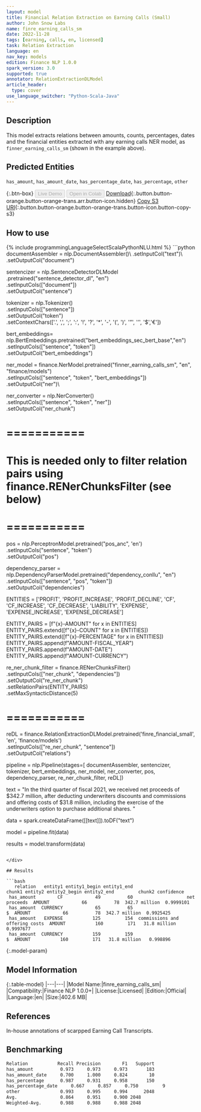 ```yaml
---
layout: model
title: Financial Relation Extraction on Earning Calls (Small)
author: John Snow Labs
name: finre_earning_calls_sm
date: 2022-11-28
tags: [earning, calls, en, licensed]
task: Relation Extraction
language: en
nav_key: models
edition: Finance NLP 1.0.0
spark_version: 3.0
supported: true
annotator: RelationExtractionDLModel
article_header:
  type: cover
use_language_switcher: "Python-Scala-Java"
---
```


## Description

This model extracts relations between amounts, counts, percentages, dates and the financial entities extracted with any earning calls NER model, as `finner_earning_calls_sm` (shown in the example above). 

## Predicted Entities

`has_amount`, `has_amount_date`, `has_percentage_date`, `has_percentage`, `other`

{:.btn-box}
<button class="button button-orange" disabled>Live Demo</button>
<button class="button button-orange" disabled>Open in Colab</button>
[Download](https://s3.amazonaws.com/auxdata.johnsnowlabs.com/finance/models/finre_earning_calls_sm_en_1.0.0_3.0_1669649131686.zip){:.button.button-orange.button-orange-trans.arr.button-icon.hidden}
[Copy S3 URI](s3://auxdata.johnsnowlabs.com/finance/models/finre_earning_calls_sm_en_1.0.0_3.0_1669649131686.zip){:.button.button-orange.button-orange-trans.button-icon.button-copy-s3}

## How to use



<div class="tabs-box" markdown="1">
{% include programmingLanguageSelectScalaPythonNLU.html %}
```python
documentAssembler = nlp.DocumentAssembler()\
        .setInputCol("text")\
        .setOutputCol("document")

sentencizer = nlp.SentenceDetectorDLModel\
        .pretrained("sentence_detector_dl", "en") \
        .setInputCols(["document"])\
        .setOutputCol("sentence")
                      
tokenizer = nlp.Tokenizer()\
        .setInputCols(["sentence"])\
        .setOutputCol("token")\
        .setContextChars(['.', ',', ';', ':', '!', '?', '*', '-', '(', ')', '”', '’', '$','€'])

bert_embeddings= nlp.BertEmbeddings.pretrained("bert_embeddings_sec_bert_base","en")\
        .setInputCols(["sentence", "token"])\
        .setOutputCol("bert_embeddings")

ner_model = finance.NerModel.pretrained("finner_earning_calls_sm", "en", "finance/models")\
    .setInputCols(["sentence", "token", "bert_embeddings"])\
    .setOutputCol("ner")\

ner_converter = nlp.NerConverter()\
    .setInputCols(["sentence", "token", "ner"])\
    .setOutputCol("ner_chunk")

# ===========
# This is needed only to filter relation pairs using finance.RENerChunksFilter (see below)
# ===========
pos = nlp.PerceptronModel.pretrained("pos_anc", 'en')\
          .setInputCols("sentence", "token")\
          .setOutputCol("pos")

dependency_parser = nlp.DependencyParserModel.pretrained("dependency_conllu", "en") \
    .setInputCols(["sentence", "pos", "token"]) \
    .setOutputCol("dependencies")


ENTITIES = ['PROFIT', 'PROFIT_INCREASE', 'PROFIT_DECLINE', 'CF', 'CF_INCREASE', 'CF_DECREASE', 'LIABILITY', 'EXPENSE', 'EXPENSE_INCREASE', 'EXPENSE_DECREASE']

ENTITY_PAIRS = [f"{x}-AMOUNT" for x in ENTITIES]
ENTITY_PAIRS.extend([f"{x}-COUNT" for x in ENTITIES])
ENTITY_PAIRS.extend([f"{x}-PERCENTAGE" for x in ENTITIES])
ENTITY_PAIRS.append(f"AMOUNT-FISCAL_YEAR")
ENTITY_PAIRS.append(f"AMOUNT-DATE")
ENTITY_PAIRS.append(f"AMOUNT-CURRENCY")

re_ner_chunk_filter = finance.RENerChunksFilter() \
    .setInputCols(["ner_chunk", "dependencies"])\
    .setOutputCol("re_ner_chunk")\
    .setRelationPairs(ENTITY_PAIRS)\
    .setMaxSyntacticDistance(5)

# ===========

reDL = finance.RelationExtractionDLModel.pretrained('finre_financial_small', 'en', 'finance/models')\
    .setInputCols(["re_ner_chunk", "sentence"])\
    .setOutputCol("relations")

pipeline = nlp.Pipeline(stages=[
        documentAssembler,
        sentencizer,
        tokenizer,
        bert_embeddings,
        ner_model,
        ner_converter,
        pos,
        dependency_parser,
        re_ner_chunk_filter,
        reDL])

text = "In the third quarter of fiscal 2021, we received net proceeds of $342.7 million, after deducting underwriters discounts and commissions and offering costs of $31.8 million, including  the exercise of the underwriters option to purchase additional shares. "

data = spark.createDataFrame([[text]]).toDF("text")

model = pipeline.fit(data)

results = model.transform(data)
```

</div>

## Results

```bash
   relation   entity1 entity1_begin entity1_end                          chunk1 entity2 entity2_begin entity2_end         chunk2 confidence
 has_amount        CF            49          60                    net proceeds  AMOUNT            66          78  342.7 million  0.9999101
 has_amount  CURRENCY            65          65                               $  AMOUNT            66          78  342.7 million  0.9925425
 has_amount   EXPENSE           125         154  commissions and offering costs  AMOUNT           160         171   31.8 million  0.9997677
 has_amount  CURRENCY           159         159                               $  AMOUNT           160         171   31.8 million   0.998896
```

{:.model-param}
## Model Information

{:.table-model}
|---|---|
|Model Name:|finre_earning_calls_sm|
|Compatibility:|Finance NLP 1.0.0+|
|License:|Licensed|
|Edition:|Official|
|Language:|en|
|Size:|402.6 MB|

## References

In-house annotations of scarpped Earning Call Transcripts.

## Benchmarking

```bash
Relation           Recall Precision        F1   Support
has_amount          0.973     0.973     0.973       183
has_amount_date     0.700     1.000     0.824        10
has_percentage      0.987     0.931     0.958       150
has_percentage_date     0.667     0.857     0.750         9
other               0.993     0.995     0.994      2048
Avg.                0.864     0.951     0.900 2048
Weighted-Avg.       0.988     0.988     0.988 2048
```
